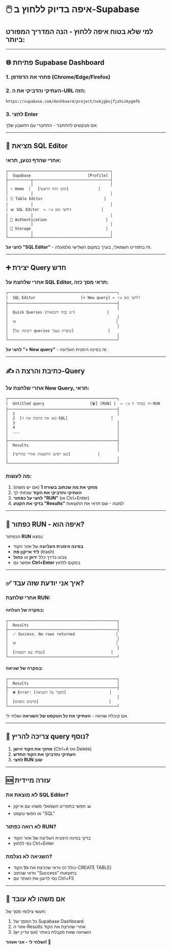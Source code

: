# 🖱️ איפה בדיוק ללחוץ ב-Supabase

## למי שלא בטוח איפה ללחוץ - הנה המדריך המפורט ביותר:

---

## 🌐 פתיחת Supabase Dashboard

### 1. פתחי את הדפדפן (Chrome/Edge/Firefox)
### 2. העתיקי והדביקי את ה-URL הזה:
```
https://supabase.com/dashboard/project/nxkjgbvjfjzhizkygmfb
```

### 3. לחצי Enter

אם מבקשים להתחבר - התחברי עם החשבון שלך.

---

## 📍 מציאת SQL Editor

### אחרי שהדף נטען, תראי:

```
┌─────────────────────────────────────────────┐
│  Supabase                         [Profile] │
├──────────┬──────────────────────────────────┤
│          │                                  │
│ ⚡ Home  │   [תוכן הדף הראשי]             │
│          │                                  │
│ 🗄️ Table Editor                           │
│          │                                  │
│ 📊 SQL Editor  ← 👈 לחצי כאן!             │
│          │                                  │
│ 🔑 Authentication                          │
│          │                                  │
│ 📁 Storage                                 │
│          │                                  │
└──────────┴──────────────────────────────────┘
```

**לחצי על "SQL Editor"** - זה בתפריט השמאלי, בערך במקום השלישי מלמעלה.

---

## ➕ יצירת Query חדש

### אחרי שלחצת על SQL Editor, תראי מסך כזה:

```
┌────────────────────────────────────────────────┐
│  SQL Editor                    [+ New query] ← 👈 לחצי כאן!
├────────────────────────────────────────────────┤
│                                                │
│  Quick Queries (יש כמה דוגמאות)              │
│                                                │
│  או                                            │
│                                                │
│  [רשימה של queries שיצרת בעבר]               │
│                                                │
└────────────────────────────────────────────────┘
```

**לחצי על "+ New query"** - זה בפינה הימנית העליונה.

---

## ✍️ כתיבת והרצת ה-Query

### אחרי שלחצת על New Query, תראי:

```
┌────────────────────────────────────────────────┐
│  Untitled query                    [🗑️] [RUN] │  ← 👈 זה כפתור ה-RUN
├────────────────────────────────────────────────┤
│  1                                             │
│  2  [כאן את כותבת את ה-SQL]                   │
│  3                                             │
│  4                                             │
│  ...                                           │
│                                                │
├────────────────────────────────────────────────┤
│  Results                                       │
│                                                │
│  [כאן יופיעו התוצאות אחרי שתריצי]            │
│                                                │
└────────────────────────────────────────────────┘
```

### מה לעשות:

1. **מחקי את מה שכתוב בשורה 1** (אם יש משהו)
2. **העתיקי והדביקי את הקוד** שנתתי לך
3. **לחצי על כפתור "RUN"** (או Ctrl+Enter)
4. **בדקי את הקטע "Results"** למטה - שם תראי את התוצאות

---

## 🎯 כפתור RUN - איפה הוא?

הכפתור **RUN** נמצא:
- **בפינה הימנית העליונה** של אזור הקוד
- **ליד אייקון פח** (trash)
- צבעו בדרך כלל **ירוק** או **כחול**
- אפשר גם **Ctrl+Enter** במקום ללחוץ

---

## ✅ איך אני יודעת שזה עבד?

### אחרי שלחצת RUN:

#### במקרה של הצלחה:
```
┌────────────────────────────────────────────────┐
│  Results                                       │
├────────────────────────────────────────────────┤
│  ✅ Success. No rows returned                  │
│                                                │
│  או                                            │
│                                                │
│  [טבלה עם תוצאות]                             │
└────────────────────────────────────────────────┘
```

#### במקרה של שגיאה:
```
┌────────────────────────────────────────────────┐
│  Results                                       │
├────────────────────────────────────────────────┤
│  ❌ Error: [הסבר על השגיאה]                   │
│                                                │
│  [פרטים נוספים]                               │
└────────────────────────────────────────────────┘
```

אם קיבלת שגיאה - **העתיקי את כל הטקסט של השגיאה** ושלחי לי.

---

## 🔄 צריכה להריץ query נוסף?

1. **מחקי את הקוד הישן** (Ctrl+A ואז Delete)
2. **העתיקי והדביקי את הקוד החדש**
3. **לחצי RUN שוב**

---

## 🆘 עזרה מיידית

### לא מוצאת את SQL Editor?
- חפשי בתפריט השמאלי משהו עם אייקון 📊
- או חפשי טקסט "SQL"

### לא רואה כפתור RUN?
- בדקי בפינה הימנית העליונה של אזור הקוד
- נסי ללחוץ Ctrl+Enter

### השגיאה לא נעלמת?
- וודאי שהרצת את **כל** הקוד (כולל ה-CREATE TABLE)
- וודאי שכתוב "Success" בתוצאות
- נסי לרענן את האתר עם Ctrl+F5

---

## 📸 אם משהו לא עובד

תעשי צילומי מסך של:
1. כל המסך של Supabase Dashboard
2. אזור ה-Results אחרי שהרצת את הקוד
3. השגיאה שאת מקבלת באתר (אם עדיין יש)

**ושלחי לי - אני אעזור!** 🌸
